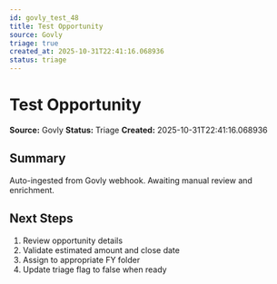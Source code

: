 ```yaml
---
id: govly_test_48
title: Test Opportunity
source: Govly
triage: true
created_at: 2025-10-31T22:41:16.068936
status: triage
---
```


# Test Opportunity

**Source:** Govly
**Status:** Triage
**Created:** 2025-10-31T22:41:16.068936

## Summary

Auto-ingested from Govly webhook. Awaiting manual review and enrichment.

## Next Steps

1. Review opportunity details
2. Validate estimated amount and close date
3. Assign to appropriate FY folder
4. Update triage flag to false when ready
